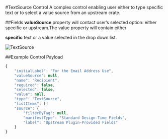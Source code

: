 #TextSource Control
A complex control enabling user either to type specific text or to select a value source from an upstream crate.

##Fields
**valueSource** property will contact user’s selected option: either specific or upstream.The value property will contain either

**specific** text or a value selected in the drop down list.

![TextSource](https://github.com/Fr8org/Fr8Core/blob/master/Docs/img/TextSource.png)

##Example Control Payload
```javascript
{
    "initialLabel": "For the Email Address Use",
    "valueSource": null,
    "name": "Recipient",
    "required": false,
    "selected": false,
    "value": null,
    "type": "TextSource",
    "listItems": []
    "source": {
        "filterByTag": null,
        "manifestType": "Standard Design-Time Fields",
        "label": "Upstream Plugin-Provided Fields"
    }
}
```
